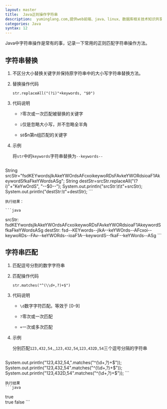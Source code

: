 ```yaml
---
layout: master
title:  Java正则操作字符串
description:  yuminglang.com,提供web前端、java、linux、数据库相关技术知识共享。
categories: Java
syntax: 12
---
```

Java中字符串操作是常有的事，记录一下常用的正则匹配字符串操作方法。

## 字符串替换

1. 不区分大小替换关键字并保持原字符串中的大小写字符串替换方法。

2. 替换操作代码

	`str.replaceAll("(?i)"+keywords, "$0")`

3. 代码说明

	- `?`零次或一次匹配被替换的关键字

	- `i`仅是忽略大小写，并不忽略全半角

	- `$0`$n第n组匹配的关键字

4. 示例

	将`str`中的`keywords`字符串替换为`--keywords--`

	```java
String srcStr="fsdKEYwordsjlkAkeYWOrdsAFcxoikeywoRDsFAvkeYWORdsioaF1AkeywordSfkaFkeYWordsASg";
String destStr=srcStr.replaceAll("(?i)"+"KeYwOrdS", "--$0--");
System.out.println("srcStr:\t\t"+srcStr);
System.out.println("destStr:\t"+destStr);
	```

	执行结果：
	
    ```java
srcStr:		fsdKEYwordsjlkAkeYWOrdsAFcxoikeywoRDsFAvkeYWORdsioaF1AkeywordSfkaFkeYWordsASg
destStr:	fsd--KEYwords--jlkA--keYWOrds--AFcxoi--keywoRDs--FAv--keYWORds--ioaF1A--keywordS--fkaF--keYWords--ASg
	```

## 字符串匹配

1. 匹配逗号分割的数字字符串

2. 匹配操作代码

    `str.matches("^(\\d+,?)+$")`
    
3. 代码说明

    - `\d`数字字符匹配。等效于 [0-9]
    
    - `?`零次或一次匹配
    
    - `+`一次或多次匹配
    
4. 示例

	分别匹配`123,432,54,`,`123,432,54`,`123,432D,54`三个逗号分隔的字符串
	
	```java
System.out.println("123,432,54,".matches("^(\\d+,?)+$"));
System.out.println("123,432,54".matches("^(\\d+,?)+$"));
System.out.println("123,432D,54".matches("^(\\d+,?)+$"));
	```
	
    执行结果
    ```java
true	
true
false
	```
